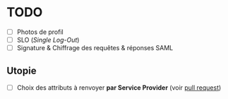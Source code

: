 # TODO

- [ ] Photos de profil
- [ ] SLO (*Single Log-Out*)
- [ ] Signature & Chiffrage des requêtes & réponses SAML

## Utopie

- [ ] Choix des attributs à renvoyer **par Service Provider** (voir [pull request](https://github.com/saml-idp/saml_idp/pull/88))